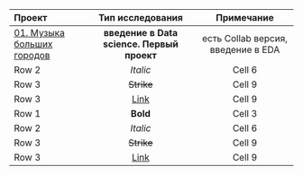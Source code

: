 | Проект  | Тип исследования | Примечание |
|:------------- |:---------------:|:-------------:|
| [01. Музыка больших городов](https://github.com/Suntinel/projects_1/tree/426640cd558c497ce8b02ece63daa0384802513e/folder_1)         | **введение в Data science. Первый проект**        | есть Collab версия, введение в EDA      |
| Row 2         | *Italic*        | Cell 6        |
| Row 3         | ~~Strike~~      | Cell 9        |
| Row 3         | [Link](dot.com) | Cell 9        |
| Row 1         | **Bold**        | Cell 3        |
| Row 2         | *Italic*        | Cell 6        |
| Row 3         | ~~Strike~~      | Cell 9        |
| Row 3         | [Link](dot.com) | Cell 9        |
